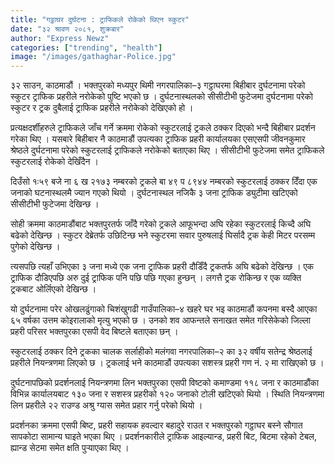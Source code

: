 ```yaml
---
title: "गट्ठाघर दुर्घटना : ट्राफिकले रोकेको थिएन स्कुटर"
date: "३२ श्रावण २०८१, शुक्रबार"
author: "Express Newz"
categories: ["trending", "health"]
image: "/images/gathaghar-Police.jpg"
---
```

३२ साउन, काठमाडौं । भक्तपुरको मध्यपुर थिमी नगरपालिका–३ गट्ठाघरमा बिहीबार दुर्घटनामा परेको स्कुटर ट्राफिक प्रहरीले नरोकेको पुष्टि भएको छ । दुर्घटनास्थलको सीसीटीभी फुटेजमा दुर्घटनामा परेको स्कुटर र ट्रक दुबैलाई ट्राफिक प्रहरीले नरोकेको देखिएको हो ।

प्रत्यक्षदर्शीहरुले ट्राफिकले जाँच गर्ने क्रममा रोकेको स्कुटरलाई ट्रकले ठक्कर दिएको भन्दै बिहीबार प्रदर्शन गरेका थिए । यसबारे बिहीबार नै काठमाडौं उपत्यका ट्राफिक प्रहरी कार्यालयका एसएसपी जीवनकुमार श्रेष्ठले दुर्घटनामा परेको स्कुटरलाई ट्राफिकले नरोकेको बताएका थिए । सीसीटीभी फुटेजमा समेत ट्राफिकले स्कुटरलाई रोकेको देखिँदैन ।

दिउँसो १ः५९ बजे ना ६ ख २१७३ नम्बरको ट्रकले बा ४९ प ८९४४ नम्बरको स्कुटरलाई ठक्कर दिँदा एक जनाको घटनास्थलमै ज्यान गएको थियो । दुर्घटनास्थल नजिकै ३ जना ट्राफिक ड्युटीमा खटिएको सीसीटीभी फुटेजमा देखिन्छ ।

सोही क्रममा काठमाडौंबाट भक्तपुरतर्फ जाँदै गरेको ट्रकले आफूभन्दा अघि रहेका स्कुटरलाई किच्दै अघि बढेको देखिन्छ । स्कुटर देब्रेतर्फ उछिटिन्छ भने स्कुटरमा सवार पुरुषलाई घिर्सादै ट्रक केही मिटर परसम्म पुगेको देखिन्छ ।

त्यसपछि त्यहाँ उभिएका ३ जना मध्ये एक जना ट्राफिक प्रहरी दौडिँदै ट्रकतर्फ अघि बढेको देखिन्छ । एक ट्राफिक दौडिएपछि अरु दुई ट्राफिक पनि पछि पछि गएका हुन्छन् । लगत्तै ट्रक रोकिन्छ र एक व्यक्ति ट्रकबाट ओर्लिएको देखिन्छ ।

यो दुर्घटनामा परेर ओखलढुंगाको चिशंखुगढी गाउँपालिका–४ खहरे घर भइ काठमाडौं कपनमा बस्दै आएका ६५ वर्षका उत्तम कोइरालाको मृत्यु भएको छ । उनको शव आफन्तले सनाखत समेत गरिसेकेको जिल्ला प्रहरी परिसर भक्तपुरका एसपी वेद बिष्टले बताएका छन् ।

स्कुटरलाई ठक्कर दिने ट्रकका चालक सर्लाहीको मलंगवा नगरपालिका–२ का ३२ वर्षीय सतेन्द्र श्रेष्ठलाई प्रहरीले नियन्त्रणमा लिएको छ । ट्रकलाई भने काठमाडौं उपत्यका सशस्त्र प्रहरी गण नं. २ मा राखिएको छ ।

दुर्घटनापछिको प्रदर्शनलाई नियन्त्रणमा लिन भक्तपुरका एसपी विष्टको कमाण्डमा ११८ जना र काठमाडौंका विभिन्न कार्यालयबाट १३० जना र सशस्त्र प्रहरीको १२० जनाको टोली खटिएको थियो । स्थिति नियन्त्रणमा लिन प्रहरीले २२ राउण्ड अश्रु ग्यास समेत प्रहार गर्नु परेको थियो ।

प्रदर्शनका क्रममा एसपी बिष्ट, प्रहरी सहायक हवल्दार बहादुरे राउत र भक्तपुरको गट्ठाघर बस्ने सौगात सापकोटा सामान्य घाइते भएका थिए । प्रदर्शनकारीले ट्राफिक आइल्यान्ड, प्रहरी बिट, बिटमा रहेको टेबल, ह्यान्ड सेटमा समेत क्षति पुर्‍याएका थिए ।